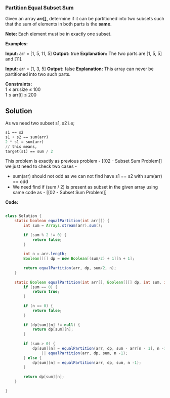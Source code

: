 ### [Partition Equal Subset Sum](https://www.geeksforgeeks.org/problems/subset-sum-problem2014/1)

Given an array **arr[],** determine if it can be partitioned into two subsets such that the sum of elements in both parts is the **same.**

**Note:** Each element must be in exactly one subset.

**Examples:**

**Input:** arr = [1, 5, 11, 5]
**Output:** true
**Explanation:** The two parts are [1, 5, 5] and [11].

**Input:** arr = [1, 3, 5]
**Output:** false
**Explanation:** This array can never be partitioned into two such parts.

**Constraints:**  
1 ≤ arr.size ≤ 100  
1 ≤ arr[i] ≤ 200


## Solution

As we need two subset s1, s2 i.e; 
```lisp
s1 == s2
s1 + s2 == sum(arr)
2 * s1 = sum(arr)
// this means,
target(s1) == sum / 2
```

This problem is exactly as previous problem - [[02 - Subset Sum Problem]]
we just need to check two cases -
- sum(arr) should not odd as we can not find have s1 == s2 with sum(arr) == odd
- We need find if (sum / 2) is present as subset in the given array using same code as - [[02 - Subset Sum Problem]]

**Code:**

```java

class Solution {
    static boolean equalPartition(int arr[]) {
        int sum = Arrays.stream(arr).sum();
        
        if (sum % 2 != 0) {
            return false;
        }
        
        int n = arr.length;
        Boolean[][] dp = new Boolean[(sum/2) + 1][n + 1];
    
        return equalPartition(arr, dp, sum/2, n);
    }
    
    static Boolean equalPartition(int arr[], Boolean[][] dp, int sum, int n) {
        if (sum == 0) {
            return true;
        }
        
        if (n == 0) {
            return false;
        }
        
        if (dp[sum][n] != null) {
            return dp[sum][n];
        }
        
        if (sum > 0) {
            dp[sum][n] = equalPartition(arr, dp, sum - arr[n - 1], n -1) 
                || equalPartition(arr, dp, sum, n -1);
        } else {
            dp[sum][n] = equalPartition(arr, dp, sum, n -1);
        }
        
        return dp[sum][n];
    }
    
}

```